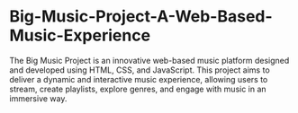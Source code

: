 # Big-Music-Project-A-Web-Based-Music-Experience
The Big Music Project is an innovative web-based music platform designed and developed using HTML, CSS, and JavaScript. This project aims to deliver a dynamic and interactive music experience, allowing users to stream, create playlists, explore genres, and engage with music in an immersive way.
